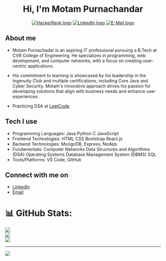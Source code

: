 
<h1 align="center">Hi, I'm Motam Purnachandar</h1>

<p align="center">
  <a href="https://www.hackerrank.com/profile/purnachandar_m"><img src="https://img.shields.io/static/v1?label=HackerRank&message=purnachandar_m&style=flat-square&logo=HackerRank&color=blue" alt="HackerRank logo" /></a>
  <a href="https://www.linkedin.com/in/purnachandar-m/"><img src="https://img.shields.io/static/v1?label=LinkedIn&message=purnachandar-m&style=flat-square&logo=LinkedIn&color=blue" alt="LinkedIn logo" /></a>
  <a href="mailto:motampurnachandhar@gmail.com"><img src="https://img.shields.io/static/v1?label=E-Mail&message=motampurnachandhar@gmail.com&style=flat-square&logo=Mail.Ru&color=blue" alt="E-Mail logo" /></a>
</p>

## About me
 - Motam Purnachadar is an aspiring IT professional pursuing a B.Tech at CVR College of Engineering. He specializes in programming, web development, and computer networks, with a focus on creating user-centric applications.
 - His commitment to learning is showcased by his leadership in the Ingenuity Club and multiple certifications, including Core Java and Cyber Security. Motam's innovative approach drives his passion for developing solutions that align with business needs and enhance user experiences.

- Practicing DSA at [LeetCode](https://leetcode.com/u/purna_chandar/).

## Tech I use
- Programming Languages:
Java
Python
C
JavaScript
- Frontend Technologies:
HTML
CSS
Bootstrap
React.js
- Backend Technologies:
MongoDB,
Express,
Nodejs
- Fundamentals:
Computer Networks
Data Structures and Algorithms (DSA)
Operating Systems
Database Management System (DBMS)
SQL
- Tools/Platforms:
VS Code,
GitHub

## Connect with me on
- [LinkedIn](https://www.linkedin.com/in/purnachandar-m/)
- [Email](mailto:motampurnachandhar@gmail.com)
# 📊 GitHub Stats:
![](https://github-readme-stats.vercel.app/api?username=purnachandar-m&theme=dark&hide_border=false&include_all_commits=false&count_private=false)<br/>
![](https://github-readme-streak-stats.herokuapp.com/?user=purnachandar-m&theme=dark&hide_border=false)<br/>
![](https://github-readme-stats.vercel.app/api/top-langs/?username=purnachandar-m&theme=dark&hide_border=false&include_all_commits=false&count_private=false&layout=compact)

---
[![](https://visitcount.itsvg.in/api?id=purnachandar-m&icon=0&color=0)](https://visitcount.itsvg.in)

<!-- Proudly created with GPRM ( https://gprm.itsvg.in ) -->
